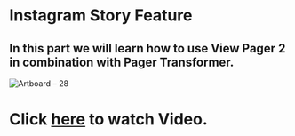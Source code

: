 # Instagram Story Feature

## In this part we will learn how to use View Pager 2 in combination with Pager Transformer.

![Artboard – 28](https://user-images.githubusercontent.com/42198187/102891630-8b65ab80-4484-11eb-83a4-d58c73a1fb18.png)

# Click [here](https://youtu.be/QVulQj5lB2k) to watch Video.
